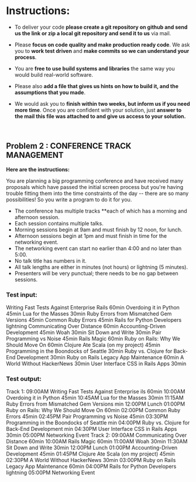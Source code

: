 
# Instructions:
- To deliver your code **please create a git repository on github and send us the link or zip a local git repository and send it to us** via mail.

- Please **focus on code quality and make production ready code**. We ask you to **work test
driven** and **make commits so we can understand your process**. 

- You are **free to use build systems and libraries** the same way you would build real-world software.

- Please also **add a file that gives us hints on how to build it, and the assumptions that you made**.

- We would ask you to **finish within two weeks, but inform us if you need more time**. Once you
are confident with your solution, just **answer to the mail this file was attached to and give us access to your solution.**

<br>

## Problem 2 : CONFERENCE TRACK MANAGEMENT

**Here are the instructions:**

You are planning a big programming conference and have received many proposals which have passed the initial screen process but you're having trouble fitting them into the time constraints of the day -- there are so many possibilities! So you write a program to do it for you.

* The conference has multiple tracks **each of which has a morning and afternoon session.
* Each session contains multiple talks.
* Morning sessions begin at 9am and must finish by 12 noon, for lunch.
* Afternoon sessions begin at 1pm and must finish in time for the networking event.
* The networking event can start no earlier than 4:00 and no later than 5:00.
* No talk title has numbers in it.
* All talk lengths are either in minutes (not hours) or lightning (5 minutes).
* Presenters will be very punctual; there needs to be no gap between sessions.

### Test input:
Writing Fast Tests Against Enterprise Rails 60min
Overdoing it in Python 45min
Lua for the Masses 30min
Ruby Errors from Mismatched Gem Versions 45min
Common Ruby Errors 45min
Rails for Python Developers lightning
Communicating Over Distance 60min
Accounting-Driven Development 45min
Woah 30min
Sit Down and Write 30min
Pair Programming vs Noise 45min
Rails Magic 60min
Ruby on Rails: Why We Should Move On 60min
Clojure Ate Scala (on my project) 45min
Programming in the Boondocks of Seattle 30min
Ruby vs. Clojure for Back-End Development 30min
Ruby on Rails Legacy App Maintenance 60min
A World Without HackerNews 30min
User Interface CSS in Rails Apps 30min

### Test output:
Track 1:
09:00AM Writing Fast Tests Against Enterprise ils 60min
10:00AM Overdoing it in Python 45min
10:45AM Lua for the Masses 30min
11:15AM Ruby Errors from Mismatched Gem Versions min
12:00PM Lunch
01:00PM Ruby on Rails: Why We Should Move On 60min
02:00PM Common Ruby Errors 45min
02:45PM Pair Programming vs Noise 45min
03:30PM Programming in the Boondocks of Seattle min
04:00PM Ruby vs. Clojure for Back-End Development min
04:30PM User Interface CSS in Rails Apps 30min
05:00PM Networking Event
Track 2:
09:00AM Communicating Over Distance 60min
10:00AM Rails Magic 60min
11:00AM Woah 30min
11:30AM Sit Down and Write 30min
12:00PM Lunch
01:00PM Accounting-Driven Development 45min
01:45PM Clojure Ate Scala (on my project) 45min
02:30PM A World Without HackerNews 30min
03:00PM Ruby on Rails Legacy App Maintenance 60min
04:00PM Rails for Python Developers lightning
05:00PM Networking Event